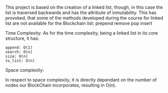 This project is based on the creation of a linked list, though, in this case the list is traversed backwards and 
has the attribute of inmutability. 
This has provoked, that some of the methods developed during the course for linked list are not available for the 
Blockchain list:
    prepend
    remove
    pop
    insert

Time Complexity:
As for the time complexity, being a linked list in its core structure, it has:

    append: O(1)
    search: O(n)
    size: O(n)
    to_list: O(n)

Space complexity:

In respect to space complexity, it is directly dependant on the number of nodes our BlockChain incorporates, 
resulting in O(n).
